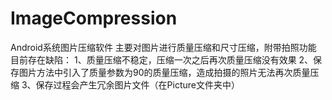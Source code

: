 # ImageCompression
Android系统图片压缩软件
主要对图片进行质量压缩和尺寸压缩，附带拍照功能
目前存在缺陷：
1、质量压缩不稳定，压缩一次之后再次质量压缩没有效果
2、保存图片方法中引入了质量参数为90的质量压缩，造成拍摄的照片无法再次质量压缩
3、保存过程会产生冗余图片文件（在Picture文件夹中）
